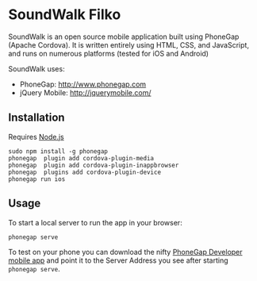 SoundWalk Filko
=================

SoundWalk is an open source mobile application built using PhoneGap (Apache Cordova). It is written entirely using HTML, CSS, and JavaScript, and runs on numerous platforms (tested for iOS and Android)

SoundWalk uses:

* PhoneGap: http://www.phonegap.com
* jQuery Mobile: http://jquerymobile.com/

## Installation

Requires [Node.js](https://nodejs.org/)

```
sudo npm install -g phonegap
phonegap  plugin add cordova-plugin-media
phonegap  plugin add cordova-plugin-inappbrowser
phonegap  plugins add cordova-plugin-device
phonegap run ios
```

## Usage

To start a local server to run the app in your browser:

```
phonegap serve
```

To test on your phone you can download the nifty [PhoneGap Developer mobile app](http://docs.phonegap.com/getting-started/2-install-mobile-app/) and point it to the Server Address you see after starting `phonegap serve`.